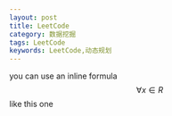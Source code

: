 ```yaml
---
layout: post
title: LeetCode
category: 数据挖掘
tags: LeetCode
keywords: LeetCode,动态规划
---
```



  
you can use an inline formula $$\forall x \in R$$ like this one

<script type="math/tex; mode=display"> \forall x \in R </script>


